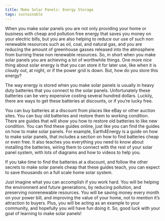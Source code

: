```yaml
---
title: Make Solar Panels: Energy Storage
tags: sustainable
---
```


When you make solar panels you are not only providing your home or business with cheap and pollution free energy that saves you money on your electric bills, but you are also helping to reduce our use of such non renewable resources such as oil, coal, and natural gas, and you are reducing the amount of greenhouse gasses released into the atmosphere from burning these non renewable resources. So, in short when you make solar panels you are achieving a lot of worthwhile things. One more nice thing about solar energy is that you can store it for later use, like when it is cloudy out, at night, or if the power grid is down. But, how do you store this energy?

The way energy is stored when you make solar panels is usually in heavy duty batteries that you connect to the solar panels. Unfortunately these batteries can be very expensive costing several hundred dollars. Luckily, there are ways to get these batteries at discounts, or if you’re lucky free.

You can buy batteries at a discount from places like eBay or other auction sites. You can buy old batteries and restore them to working condition. There are guides that will show you how to restore old batteries to like new condition. You can find these guides online, just like you can find the guides on how to make solar panels. For example, Earth4Energy is a guide on how to make solar panels, that includes a section on how to find batteries cheap or even free. It also teaches you everything you need to know about installing the batteries, wiring them to connect with the rest of your solar panel system, with lots of diagrams and how to videos to help you.

If you take time to find the batteries at a discount, and follow the other secrets to make solar panels cheap that these guides teach, you can expect to save thousands on a full scale home solar system.

Just imagine what you can accomplish if you work hard. You will be helping the environment and future generations, by reducing pollution, and preserving nonrenewable resources. You will be saving money every month on your power bill, and improving the value of your home, not to mention it’s attraction to buyers. Plus, you will be acting as an example to your community, and hopefully you will have fun doing it. So, good luck with your goal of learning to make solar panels!
